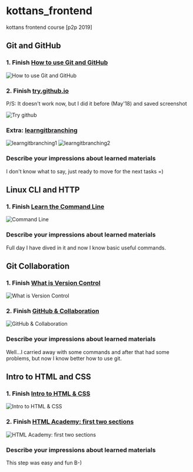 # kottans_frontend
kottans frontend course [p2p 2019]

## Git and GitHub

### 1. Finish [How to use Git and GitHub](https://www.udacity.com/course/how-to-use-git-and-github--ud775)

![How to use Git and GitHub](/task_git_intro/udacity-How-to-Use-Git-and-GitHub.jpg)

### 2. Finish [try.github.io](https://try.github.io)
P/S: It doesn't work now, but I did it before (May'18) and saved screenshot

![Try github](/task_git_intro/try-github.jpg)

### Extra: [learngitbranching](https://learngitbranching.js.org)

![learngitbranching1](/task_git_intro/learngitbranching.jpg)
![learngitbranching2](/task_git_intro/learngitbranching2.jpg)

### Describe your impressions about learned materials
I don't know what to say, just ready to move for the next tasks =)

## Linux CLI and HTTP

### 1. Finish [Learn the Command Line](https://www.codecademy.com/learn/learn-the-command-line)

![Command Line](/task_linux_cli/codecademy-learn-comand-line.jpg)

### Describe your impressions about learned materials
Full day I have dived in it and now I know basic useful commands.

## Git Collaboration

### 1. Finish [What is Version Control](https://classroom.udacity.com/courses/ud123)

![What is Version Control](/task_git_collaboration/udacity-version-control.jpg)

### 2. Finish [GitHub & Collaboration](https://classroom.udacity.com/courses/ud456)

![GitHub & Collaboration](/task_git_collaboration/udacity-github-collaboration.jpg)

### Describe your impressions about learned materials

Well...I carried away with some commands and after that had some problems, but now I know better how to use git.

## Intro to HTML and CSS

### 1. Finish [Intro to HTML & CSS](https://www.udacity.com/course/intro-to-html-and-css--ud304)

![Intro to HTML & CSS](/task_html_css_intro/udacity-html-css.jpg)

### 2. Finish [HTML Academy: first two sections](https://htmlacademy.ru)

![HTML Academy: first two sections](/task_html_css_intro/html-academy.jpg)

### Describe your impressions about learned materials

This step was easy and fun B-)